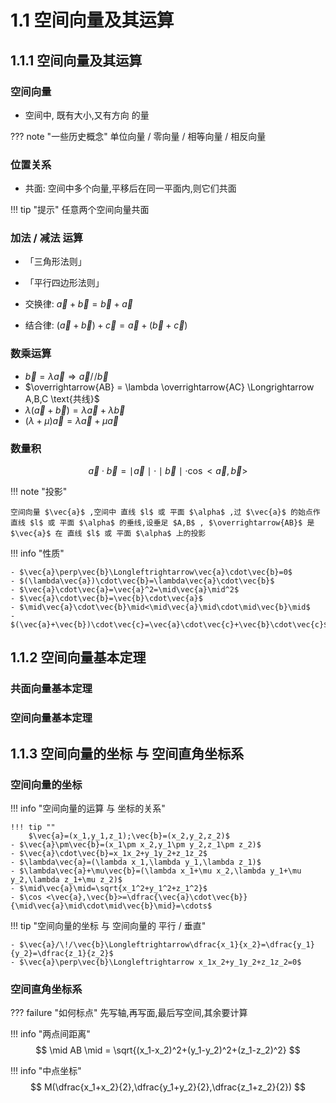 # 1.1 空间向量及其运算

## 1.1.1 空间向量及其运算

### 空间向量

- 空间中, 既有大小,又有方向 的量

??? note "一些历史概念"
    单位向量 / 零向量 / 相等向量 / 相反向量

### 位置关系

- 共面: 空间中多个向量,平移后在同一平面内,则它们共面

!!! tip "提示"
    任意两个空间向量共面

### 加法 / 减法 运算

- 「三角形法则」
- 「平行四边形法则」

- 交换律: $\vec{a}+\vec{b}=\vec{b}+\vec{a}$
- 结合律: $(\vec{a}+\vec{b})+\vec{c}=\vec{a}+(\vec{b}+\vec{c})$

### 数乘运算

- $\vec{b}=\lambda \vec{a} \Longrightarrow \vec{a} /\!/ \vec{b}$
- $\overrightarrow{AB} = \lambda \overrightarrow{AC} \Longrightarrow A,B,C \text{共线}$
- $\lambda (\vec{a}+\vec{b})=\lambda\vec{a}+\lambda\vec{b}$
- $(\lambda+\mu)\vec{a}=\lambda\vec{a}+\mu\vec{a}$

### 数量积

$$
\vec{a}\cdot \vec{b}=\mid\vec{a}\mid \cdot \mid\vec{b}\mid\cdot\cos<\vec{a},\vec{b}>
$$

!!! note "投影"

    空间向量 $\vec{a}$ ,空间中 直线 $l$ 或 平面 $\alpha$ ,过 $\vec{a}$ 的始点作 直线 $l$ 或 平面 $\alpha$ 的垂线,设垂足 $A,B$ , $\overrightarrow{AB}$ 是 $\vec{a}$ 在 直线 $l$ 或 平面 $\alpha$ 上的投影

!!! info "性质"

    - $\vec{a}\perp\vec{b}\Longleftrightarrow\vec{a}\cdot\vec{b}=0$
    - $(\lambda\vec{a})\cdot\vec{b}=\lambda\vec{a}\cdot\vec{b}$
    - $\vec{a}\cdot\vec{a}=\vec{a}^2=\mid\vec{a}\mid^2$
    - $\vec{a}\cdot\vec{b}=\vec{b}\cdot\vec{a}$
    - $\mid\vec{a}\cdot\vec{b}\mid<\mid\vec{a}\mid\cdot\mid\vec{b}\mid$
    - $(\vec{a}+\vec{b})\cdot\vec{c}=\vec{a}\cdot\vec{c}+\vec{b}\cdot\vec{c}$

## 1.1.2 空间向量基本定理

### 共面向量基本定理

### 空间向量基本定理

## 1.1.3 空间向量的坐标 与 空间直角坐标系

### 空间向量的坐标

!!! info "空间向量的运算 与 坐标的关系"

    !!! tip ""
        $\vec{a}=(x_1,y_1,z_1);\vec{b}=(x_2,y_2,z_2)$
    - $\vec{a}\pm\vec{b}=(x_1\pm x_2,y_1\pm y_2,z_1\pm z_2)$
    - $\vec{a}\cdot\vec{b}=x_1x_2+y_1y_2+z_1z_2$
    - $\lambda\vec{a}=(\lambda x_1,\lambda y_1,\lambda z_1)$
    - $\lambda\vec{a}+\mu\vec{b}=(\lambda x_1+\mu x_2,\lambda y_1+\mu y_2,\lambda z_1+\mu z_2)$
    - $\mid\vec{a}\mid=\sqrt{x_1^2+y_1^2+z_1^2}$
    - $\cos <\vec{a},\vec{b}>=\dfrac{\vec{a}\cdot\vec{b}}{\mid\vec{a}\mid\cdot\mid\vec{b}\mid}=\cdots$

!!! tip "空间向量的坐标 与 空间向量的 平行 / 垂直"

    - $\vec{a}/\!/\vec{b}\Longleftrightarrow\dfrac{x_1}{x_2}=\dfrac{y_1}{y_2}=\dfrac{z_1}{z_2}$
    - $\vec{a}\perp\vec{b}\Longleftrightarrow x_1x_2+y_1y_2+z_1z_2=0$

### 空间直角坐标系



??? failure "如何标点"
    先写轴,再写面,最后写空间,其余要计算

!!! info "两点间距离"
    $$
    \mid AB \mid = \sqrt{(x_1-x_2)^2+(y_1-y_2)^2+(z_1-z_2)^2}
    $$

!!! info "中点坐标"
    $$
    M(\dfrac{x_1+x_2}{2},\dfrac{y_1+y_2}{2},\dfrac{z_1+z_2}{2})
    $$
